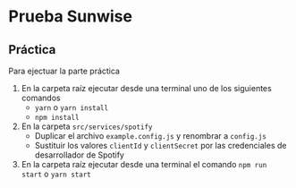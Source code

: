 # Prueba Sunwise
## Práctica

Para ejectuar la parte práctica

1. En la carpeta raíz ejecutar desde una terminal uno de los siguientes comandos
   * ```yarn``` o ```yarn install```
   * ```npm install```
2. En la carpeta ```src/services/spotify```
   * Duplicar el archivo ```example.config.js``` y renombrar a ```config.js```
   * Sustituir los valores ```clientId``` y ```clientSecret``` por las credenciales de desarrollador de Spotify
3. En la carpeta raíz ejecutar desde una terminal el comando ```npm run start``` o ```yarn start```
